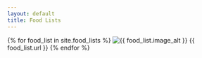 ```yaml
---
layout: default
title: Food Lists
---
```


{% for food_list in site.food_lists %}
 <img src="{{ food_list.image }}" alt="{{ food_list.image_alt }}">
 <span>{{ food_list.url }}</span>
{% endfor %}